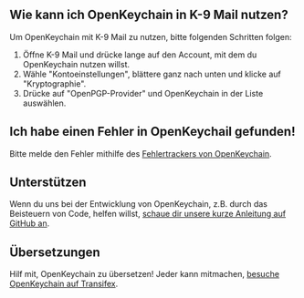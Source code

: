 [//]: # (NOTE: Please put every sentence in its own line, Transifex puts every line in its own translation field!)

## Wie kann ich OpenKeychain in K-9 Mail nutzen?
Um OpenKeychain mit K-9 Mail zu nutzen, bitte folgenden Schritten folgen:
  1. Öffne K-9 Mail und drücke lange auf den Account, mit dem du OpenKeychain nutzen willst.
  2. Wähle "Kontoeinstellungen", blättere ganz nach unten und klicke auf "Kryptographie".
  3. Drücke auf "OpenPGP-Provider" und OpenKeychain in der Liste auswählen.

## Ich habe einen Fehler in OpenKeychail gefunden!
Bitte melde den Fehler mithilfe des [Fehlertrackers von OpenKeychain](https://github.com/openpgp-keychain/openpgp-keychain/issues).

## Unterstützen
Wenn du uns bei der Entwicklung von OpenKeychain, z.B. durch das Beisteuern von Code, helfen willst, [schaue dir unsere kurze Anleitung auf GitHub an](https://github.com/openpgp-keychain/openpgp-keychain#contribute-code).

## Übersetzungen
Hilf mit, OpenKeychain zu übersetzen! Jeder kann mitmachen, [besuche OpenKeychain auf Transifex](https://www.transifex.com/projects/p/open-keychain/).